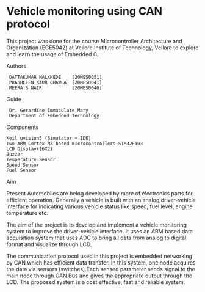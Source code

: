 # Vehicle monitoring using CAN protocol
This project was done for the course Microcontroller Architecture and Organization (ECE5042) at Vellore Institute of Technology, Vellore to explore and learn the usage of Embedded C.

Authors

     DATTAKUMAR MALKHEDE    [20MES0051]
     PRABHLEEN KAUR CHAWLA  [20MES0041]
     MEERA S NAIR           [20MES0040]
    
Guide

     Dr. Gerardine Immaculate Mary
     Department of Embedded Technology
     
Components
    
    Keil uvision5 (Simulator + IDE)
    Two ARM Cortex-M3 based microcontrollers-STM32F103
    LCD Display(16X2)
    Buzzer
    Temperature Sensor
    Speed Sensor
    Fuel Sensor
    
Aim

   Present Automobiles are being developed by more of electronics parts for efficient operation. Generally a vehicle is built with an analog driver-vehicle interface for indicating various vehicle status like speed, fuel level, engine temperature etc.
    
   The aim of the project is to develop and implement a vehicle monitoring system to improve the driver-vehicle interface. It uses an ARM based data acquisition system that uses ADC to bring all data from analog to digital format and visualize through LCD.
    
   The communication protocol used in this project is embedded networking by CAN which has efficient data transfer. In this system, one node acquires the data via sensors (switches).Each sensed parameter sends signal to the main node through CAN Bus and gives the appropriate output through the LCD.
    The proposed system is a cost effective, fast and reliable system.
    

